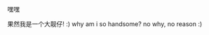 嘿嘿





























































果然我是一个大靓仔! :)
why am i so handsome?
no why, no reason :)
